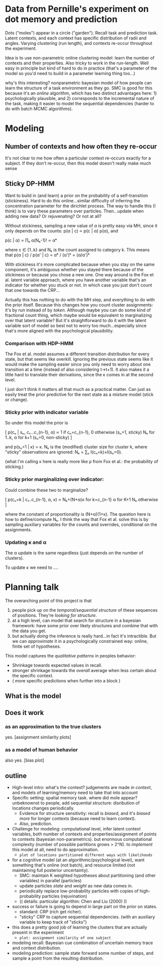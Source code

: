 # Data from Pernille's experiment on dot memory and prediction

Dots ("moles") appear in a circle ("garden").  Recall task and prediction task.
Latent contexts, and each context has specific distribution of radii and angles.
Varying clustering (run length), and contexts re-occur throughout the
experiment.

Idea is to use non-parametric online clustering model: learn the number of
contexts and their properties.  Also tricky to work in the run-length.  Well
easy in principle but kind of hard to do in practice (that's a parameter of the
model so you'd need to build in a parameter learning thing too...)

why's this interesting?  nonparametric bayesian model of how people can learn
the structure of a task environment as they go.  SMC is good for this because
it's an _online_ algorithm, which has two distinct advantages here: 1)
psychologically plausible, and 2) corresponds to the incremental nature of the
task, making it easier to model the sequential dependencies (harder to do with
batch MCMC algorithms).

# Modeling

## Number of contexts and how often they re-occur

It's not clear to me how often a particular context re-occurs exactly for a
subject.  If they don't re-occur, then this model doesn't really make much sense

## Sticky DP-HMM

Want to build in (and learn) a prior on the probability of a self-transition
(stickiness).  Hard to do this online...similar difficulty of inferring the
concentration parameter for the dirichlet process.  The way to handle this (I
think) is to vary these parameters over particles.  Then...update when adding
new data?  Or rejuvenating?  Or not at all?

Without stickiness, sampling a new value of α is pretty easy via MH, since it
only depends on the counts: p(α | c) ∝ p(c | α) p(α), and 

  p(c | α) ∝ ∏ₖ α(Nₖ-1)! ∝ αᵏ

where c ∈ {1..k} and Nₖ is the count assigned to category k.  This means that
p(α | c) / p(α' | c) = αᵏ / (α')ᵏ = (α/α')ᵏ

With stickiness it's more complicated because when you stay on the same
component, it's ambiguous whether you stayed there because of the stickiness or
because you chose a new one.  One way around is the Fox et al. latent variable
approach, where you have another variable that's an indicator for whether you
stuck or not.  In which case you just don't count that one towards the CRP...

Actually this has nothing to do with the MH step, and everything to do with the
prior itself.  Because this changes how you count cluster assignments: it's by
_run_ instead of by _token_.  Although maybe you can do some kind of fractional
count thing, which maybe would be equivalent to marginalizing over that latent
variable?  But it's straightforward to do it with the latent variable sort of
model so best not to worry too much...especially since that's more aligned with
the psychological plausibility.

### Comparison with HDP-HMM

The Fox et al. model assumes a different transition distribution for every
state, but that seems like overkill.  Ignoring the previous state seems like it
would make the sampling easier since you only need to worry about one transition
at a time (instead of also considering t->t+1).  It also makes it a little hard
to translate their derivations, since the κ comes in at the second level.

I just don't think it matters all that much as a practical matter.  Can just as
easily treat the prior predictive for the next state as a mixture model (stick
or change).

### Sticky prior with indicator variable

So under this model the prior is 

\[
  p(cₙ | sₙ, c₁...c_{n-1}, α) ∝ 1 if cₙ=c_{n-1}, 0 otherwise (sₙ=1, sticky)
                               Nₖ for 1..k, α for k+1 (sₙ=0, non-sticky)
\]

and p(sₙ=1 | κ) = κ.  Nₖ is the (modified) cluster size for cluster k, where
"sticky" observations are ignored: Nₖ = ∑ₙ I(cₙ=k)×I(sₙ=0).

(what I'm calling κ here is really more like ρ from Fox et al.: the probability
of sticking.)

### Sticky prior marginalizing over indicator:

Could combine these two to marginalize?

\[
  p(cₙ=k | c₁..c_{n-1}, α, κ) ∝ Nₖ+(N+α)κ for k=c_{n-1}
                                α for K+1
                                Nₖ otherwise
\]

where the constant of proportionality is (N+α)(1+κ).  The question here is how
to define/compute Nₖ.  I think the way that Fox et al. solve this is by sampling
auxiliary variables for the counts and overrides, conditional on the
assignments.

### Updating κ and α

The α update is the same regardless (just depends on the number of clusters).

To update κ we need to ....

# Planning talk

The overarching point of this project is that

1. people pick up on the _temporal/sequential structure_ of these sequences of
   positions.  They're _looking for structure_.
2. at a high level, can model that search for structure in a bayesian framework:
   have some prior over likely structures and combine that with the data you
   get.
3. but actually _doing_ the inference is really hard...in fact it's intractible.
   But we can _approximate_ it in a psychologically constrained way: online,
   finite set of hypotheses.
   
This model captures the _qualitative patterns_ in peoples behavior: 

* Shrinkage towards expected values in recall.
* stronger shrinkage towards the _overall_ average when less certain about the
  specific context.
* ( more specific predictions when further into a block )

## What is the model

## Does it work

### as an approximation to the true clusters

yes. [assignment similarity plots]

### as a model of human behavior

also yes.  [bias plot]




## outline

* High-level intro: what's the context?  judgements are made _in context_, and
  models of learning/memory need to take that into account
* Specific setting: spatial memory task.  where did mole appear?  unbeknownst to
  people, add sequential structure: disribution of locations changes
  periodically.
    * Evidence for structure sensitivity: recall is _biased_, and it's _biased
      more_ for longer contexts (because need to learn context).
    * Also, prediction.
* Challenge for modeling: computational level, infer latent context variables,
  both number of contexts and properties/assignment of points to contexts
  (bayesian non-parametrics).  but enormous computational complexity (number of
  possible partitions grows > 2^N).  to _implement_ this model at all, need to
  do approximation.
    * `plot of locations partitioned different ways with likelihoods`
* for a cognitive model (at an algorithmic/psychological level), want something
  that's online (not batch), and resource limited (not maintaining full
  posterior uncertainty).
    * SMC: maintain K weighted hypotheses about partitioning (and other
      variables) in parallel (particles)
    * update particles _state_ and _weight_ as new data comes in.
    * periodically replace low-probability particles with copies of
      high-probability particles (rejuvination)
    * (( details: particular algorithm: Chen and Liu (2000) ))
* success or failure is going to depend in large part on the _prior_ on states.
    * standard: CRP (rich get richer).
    * "sticky" CRP to capture sequential dependencies. (with an auxiliary
      variable to keep track of "sticks")
* this does a pretty good job of learning the clusters that are actually present
  in the experiment
    * `plot: assignment similarity of one subject`
* modeling recall: Bayesian cue combination of uncertain memory trace and
  context distribution.
* modeling prediction: sample state forward some number of steps, and sample a
  point from the resulting distribution.
